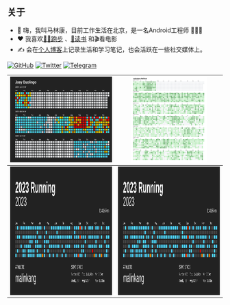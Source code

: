 ## 关于

- 👋 嗨，我叫马林康，目前工作生活在北京，是一名Android工程师 👨🏻‍💻
- ❤️ 我喜欢[🏃🏻跑步](https://run.malinkang.com/) 、[📖读书](https://book.malinkang.com) 和🎬看电影
- ✍️ 会在[个人博客](https://blog.malinkang.com/)上记录生活和学习笔记，也会活跃在一些社交媒体上。

[![GitHub](https://img.shields.io/badge/GitHub-%40malinkang-239a3b.svg)](https://github.com/malinkang)
[![Twitter](https://img.shields.io/badge/Twitter-%40malinkang-58a1f2.svg)](https://twitter.com/malinkang)
[![Telegram](https://img.shields.io/badge/Telegram-%40malinkang-58a1f2.svg)](https://t.me/malinkang)


| <a href="https://github.com/malinkang"><img style="height: 200px" src="https://github.com/malinkang/GitHubPoster/blob/main/OUT_FOLDER/duolingo.svg"></a> | <a href="https://github.com/malinkang"><img style="height: 200px" src="https://github.com/malinkang/GitHubPoster/blob/main/OUT_FOLDER/weread.svg"></a> |
| ---------- | --------- |
| <a href="https://github.com/malinkang"><img style="height: 300px" src="https://github.com/malinkang/running_page/blob/master/assets/github_2023.svg"></a> | <a href="https://github.com/malinkang"><img style="height: 300px" src="https://github.com/malinkang/running_page/blob/master/assets/github_2023.svg"></a>|

